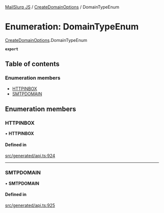 [MailSlurp JS](../README.md) / [CreateDomainOptions](../modules/CreateDomainOptions.md) / DomainTypeEnum

# Enumeration: DomainTypeEnum

[CreateDomainOptions](../modules/CreateDomainOptions.md).DomainTypeEnum

**`export`**

## Table of contents

### Enumeration members

- [HTTPINBOX](CreateDomainOptions.DomainTypeEnum.md#httpinbox)
- [SMTPDOMAIN](CreateDomainOptions.DomainTypeEnum.md#smtpdomain)

## Enumeration members

### HTTPINBOX

• **HTTPINBOX**

#### Defined in

[src/generated/api.ts:924](https://github.com/mailslurp/mailslurp-client/blob/8c02983/src/generated/api.ts#L924)

___

### SMTPDOMAIN

• **SMTPDOMAIN**

#### Defined in

[src/generated/api.ts:925](https://github.com/mailslurp/mailslurp-client/blob/8c02983/src/generated/api.ts#L925)
